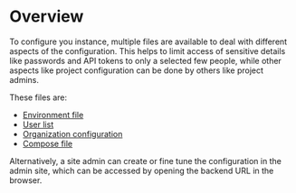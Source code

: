 # Overview

To configure you instance, multiple files are available to deal with different aspects of the configuration. This helps to limit access of sensitive details like passwords and API tokens to only a selected few people, while other aspects like project configuration can be done by others like project admins.

These files are:

- [Environment file](environment-file.md)
- [User list](user-list.md)
- [Organization configuration](../../user/organization-configuration.md)
- [Compose file](compose-file.md)

Alternatively, a site admin can create or fine tune the configuration in the admin site, which can be accessed by opening the backend URL in the browser.
